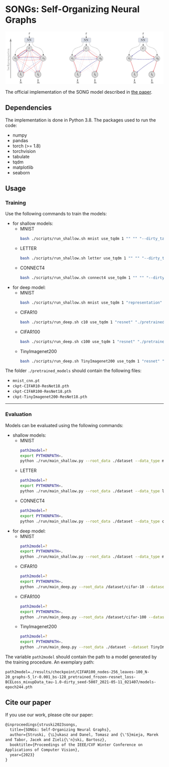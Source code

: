 # SONGs: Self-Organizing Neural Graphs

![song](assets\song.png)

The official implementation of the SONG model
described in [the paper](https://arxiv.org/abs/2107.13214).

## Dependencies

The implementation is done in Python 3.8. The packages used
to run the code:
- numpy
- pandas
- torch (>= 1.8)
- torchvision
- tabulate
- tqdm
- matplotlib
- seaborn

## Usage

### Training

Use the following commands to train the models:
  - for shallow models:
    - MNIST
        ```bash
        bash ./scripts/run_shallow.sh mnist use_tqdm 1 "" "" "--dirty_tau --prob_leaves_rate 1" ""
        ```
    - LETTER
        ```bash
        bash ./scripts/run_shallow.sh letter use_tqdm 1 "" "" "--dirty_tau --prob_leaves_rate 1" ""
        ```
    - CONNECT4
        ```bash
        bash ./scripts/run_shallow.sh connect4 use_tqdm 1 "" "" "--dirty_tau --prob_leaves_rate 1" ""
        ```
  - for deep model:
    - MNIST
        ```bash
        bash ./scripts/run_shallow.sh mnist use_tqdm 1 "representation" "./pretrained_models" "--dirty_tau --prob_leaves_rate 1" ""
        ```
    - CIFAR10
        ```bash
        bash ./scripts/run_deep.sh c10 use_tqdm 1 "resnet" "./pretrained_models" "--dirty_tau --prob_leaves_rate 1" ""
        ```
    - CIFAR100
      ```bash
      bash ./scripts/run_deep.sh c100 use_tqdm 1 "resnet" "./pretrained_models" "--dirty_tau --use_mixup_data --use_balanced_train_data --tau_regularization 1.05 --scale_nodes_loss 1e-4 --prob_leaves_rate 1" ""
      ```
    - TinyImagenet200
        ```bash
        bash ./scripts/run_deep.sh TinyImagenet200 use_tqdm 1 "resnet" "./pretrained_models" "--dirty_tau --use_mixup_data --use_balanced_train_data --tau_regularization 1.05 --scale_nodes_loss 1e-4 --prob_leaves_rate 1" ""
        ```

The folder `./pretrained_models` should contain the following files:
  - `mnist_cnn.pt`
  - `ckpt-CIFAR10-ResNet18.pth`
  - `ckpt-CIFAR100-ResNet18.pth`
  - `ckpt-TinyImagenet200-ResNet18.pth`



---

### Evaluation

Models can be evaluated using the following commands:
- shallow models:
    - MNIST
        ```bash
        path2model=?
        export PYTHONPATH=.
        python ./run/main_shallow.py --root_data ./dataset --data_type mnist --resume --path_resume ${path2model} --layers_nodes 784 --batch_size 64 --lr 1e-3 --use_tqdm --evaluate
        ```
    - LETTER
        ```bash
        path2model=?
        export PYTHONPATH=.
        python ./run/main_shallow.py --root_data ./dataset --data_type letter --resume --path_resume ${path2model} --layers_nodes 16 --batch_size 64 --lr 1e-3 --use_tqdm --evaluate
        ```
    - CONNECT4
        ```bash
        path2model=?
        export PYTHONPATH=.
        python ./run/main_shallow.py --root_data ./dataset --data_type connect4 --resume --path_resume ${path2model} --layers_nodes 126 --batch_size 64 --lr 1e-3 --use_tqdm --evaluate
        ```
- for deep model:
    - MNIST
        ```bash
        path2model=?
        export PYTHONPATH=.
        python ./run/main_shallow.py --root_data ./dataset --data_type mnist --resume --path_resume ${path2model} --layers_nodes 50 --batch_size 64 --lr 1e-3 --use_representation true --use_tqdm --evaluate
        ```
    - CIFAR10
        ```bash
        path2model=?
        export PYTHONPATH=.
        python ./run/main_deep.py --root_data /dataset/cifar-10 --dataset CIFAR10 --arch ResNet18 --resume --path_resume ${path2model} --batch_size 64 --lr 1e-3 --use_tqdm --evaluate
        ```
    - CIFAR100
        ```bash
        path2model=?
        export PYTHONPATH=.
        python ./run/main_deep.py --root_data /dataset/cifar-100 --dataset CIFAR100 --arch ResNet18 --resume --path_resume ${path2model} --batch_size 64 --lr 1e-3 --use_tqdm --evaluate
        ```
    - TinyImagenet200
        ```bash
        path2model=?
        export PYTHONPATH=.
        python ./run/main_deep.py --root_data ./dataset --dataset TinyImagenet200 --arch ResNet18 --resume --path_resume ${path2model} --batch_size 64 --lr 1e-3 --use_tqdm --evaluate
        ```      

The variable `path2model` should contain the path to a model generated by the training procedure. An exemplary path:
```
path2model=./results/checkpoint/CIFAR100_nodes-256_leaves-100_N-20_graphs-5_lr-0.001_bs-128_pretrained_frozen-resnet_loss-BCELoss_mixupData_tau-1.0-dirty_seed-5007_2021-05-11_021407/models-epoch244.pth
```


## Cite our paper

If you use our work, please cite our paper:

```
@inproceedings{struski2023songs,
  title={SONGs: Self-Organizing Neural Graphs},
  author={Struski, {\L}ukasz and Danel, Tomasz and {\'S}mieja, Marek and Tabor, Jacek and Zieli{\'n}ski, Bartosz},
  booktitle={Proceedings of the IEEE/CVF Winter Conference on Applications of Computer Vision},
  year={2023}
}
```